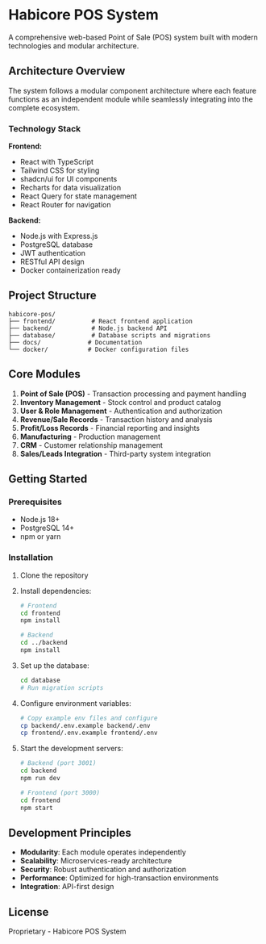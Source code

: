 # Habicore POS System

A comprehensive web-based Point of Sale (POS) system built with modern technologies and modular architecture.

## Architecture Overview

The system follows a modular component architecture where each feature functions as an independent module while seamlessly integrating into the complete ecosystem.

### Technology Stack

**Frontend:**
- React with TypeScript
- Tailwind CSS for styling
- shadcn/ui for UI components
- Recharts for data visualization
- React Query for state management
- React Router for navigation

**Backend:**
- Node.js with Express.js
- PostgreSQL database
- JWT authentication
- RESTful API design
- Docker containerization ready

## Project Structure

```
habicore-pos/
├── frontend/          # React frontend application
├── backend/           # Node.js backend API
├── database/          # Database scripts and migrations
├── docs/             # Documentation
└── docker/           # Docker configuration files
```

## Core Modules

1. **Point of Sale (POS)** - Transaction processing and payment handling
2. **Inventory Management** - Stock control and product catalog
3. **User & Role Management** - Authentication and authorization
4. **Revenue/Sale Records** - Transaction history and analysis
5. **Profit/Loss Records** - Financial reporting and insights
6. **Manufacturing** - Production management
7. **CRM** - Customer relationship management
8. **Sales/Leads Integration** - Third-party system integration

## Getting Started

### Prerequisites
- Node.js 18+ 
- PostgreSQL 14+
- npm or yarn

### Installation

1. Clone the repository
2. Install dependencies:
   ```bash
   # Frontend
   cd frontend
   npm install

   # Backend
   cd ../backend
   npm install
   ```

3. Set up the database:
   ```bash
   cd database
   # Run migration scripts
   ```

4. Configure environment variables:
   ```bash
   # Copy example env files and configure
   cp backend/.env.example backend/.env
   cp frontend/.env.example frontend/.env
   ```

5. Start the development servers:
   ```bash
   # Backend (port 3001)
   cd backend
   npm run dev

   # Frontend (port 3000)
   cd frontend
   npm start
   ```

## Development Principles

- **Modularity**: Each module operates independently
- **Scalability**: Microservices-ready architecture
- **Security**: Robust authentication and authorization
- **Performance**: Optimized for high-transaction environments
- **Integration**: API-first design

## License

Proprietary - Habicore POS System
